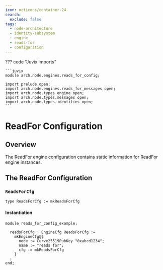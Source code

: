 ```yaml
---
icon: octicons/container-24
search:
  exclude: false
tags:
  - node-architecture
  - identity-subsystem
  - engine
  - reads-for
  - configuration
---
```


??? code "Juvix imports"

    ```juvix
    module arch.node.engines.reads_for_config;

    import prelude open;
    import arch.node.engines.reads_for_messages open;
    import arch.node.types.engine open;
    import arch.node.types.messages open;
    import arch.node.types.identities open;
    ```

# ReadFor Configuration

## Overview

The ReadFor engine configuration contains static information for ReadFor engine instances.

## The ReadFor Configuration

### `ReadsForCfg`

<!-- --8<-- [start:ReadsForCfg] -->
```juvix
type ReadsForCfg := mkReadsForCfg
```
<!-- --8<-- [end:ReadsForCfg] -->

#### Instantiation

<!-- --8<-- [start:readsForCfg] -->
```juvix extract-module-statements
module reads_for_config_example;

  readsForCfg : EngineCfg ReadsForCfg :=
    mkEngineCfg@{
      node := Curve25519PubKey "0xabcd1234";
      name := "reads for";
      cfg := mkReadsForCfg
    }
  ;
end;
```
<!-- --8<-- [end:readsForCfg] -->
